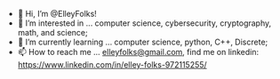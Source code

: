 - 👋 Hi, I’m @ElleyFolks!
- 👀 I’m interested in ... computer science, cybersecurity, cryptography, math, and science;
- 🌱 I’m currently learning ... computer science, python, C++, Discrete; 
- 📫 How to reach me ... elleyfolks@gmail.com, find me on linkedin: https://www.linkedin.com/in/elley-folks-972115255/

<!---
ElleyFolks/ElleyFolks is a ✨ special ✨ repository because its `README.md` (this file) appears on your GitHub profile.
You can click the Preview link to take a look at your changes.
--->
